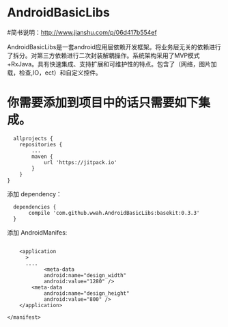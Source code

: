 # AndroidBasicLibs

#简书说明：http://www.jianshu.com/p/06d417b554ef

AndroidBasicLibs是一套android应用层依赖开发框架。将业务层无关的依赖进行了拆分。对第三方依赖进行二次封装解耦操作。系统架构采用了MVP模式+RxJava。具有快速集成、支持扩展和可维护性的特点。包含了（网络，图片加载，检查,IO，ect）和自定义控件。


# 你需要添加到项目中的话只需要如下集成。

```
  allprojects {
  	repositories {
		...
		maven { 
			url 'https://jitpack.io' 
		}
	}
}
```
  
  添加 dependency：

```
  dependencies {
       compile 'com.github.wwah.AndroidBasicLibs:basekit:0.3.3'
  }
```
添加 AndroidManifes:
```

    <application
      >
      ....
            <meta-data
            android:name="design_width"
            android:value="1280" />
        <meta-data
            android:name="design_height"
            android:value="800" />
    </application>

</manifest>

```
